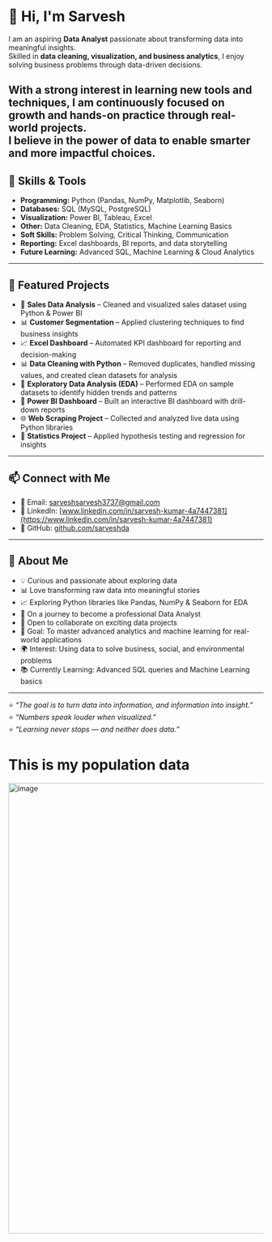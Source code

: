 # 👋 Hi, I'm Sarvesh  

I am an aspiring **Data Analyst** passionate about transforming data into meaningful insights.  
Skilled in **data cleaning, visualization, and business analytics**, I enjoy solving business problems through data-driven decisions.  

With a strong interest in learning new tools and techniques, I am continuously focused on **growth and hands-on practice** through real-world projects.  
I believe in the power of data to enable smarter and more impactful choices.  
---

## 🚀 Skills & Tools  
- **Programming:** Python (Pandas, NumPy, Matplotlib, Seaborn)  
- **Databases:** SQL (MySQL, PostgreSQL)  
- **Visualization:** Power BI, Tableau, Excel  
- **Other:** Data Cleaning, EDA, Statistics, Machine Learning Basics  
- **Soft Skills:** Problem Solving, Critical Thinking, Communication   
- **Reporting:** Excel dashboards, BI reports, and data storytelling  
- **Future Learning:** Advanced SQL, Machine Learning & Cloud Analytics  

---

## 📂 Featured Projects  
- 📝 **Sales Data Analysis** – Cleaned and visualized sales dataset using Python & Power BI  
- 📊 **Customer Segmentation** – Applied clustering techniques to find business insights  
- 📈 **Excel Dashboard** – Automated KPI dashboard for reporting and decision-making  
- 📊 **Data Cleaning with Python** – Removed duplicates, handled missing values, and created clean datasets for analysis  
- 🔎 **Exploratory Data Analysis (EDA)** – Performed EDA on sample datasets to identify hidden trends and patterns  
- 📌 **Power BI Dashboard** – Built an interactive BI dashboard with drill-down reports  
- 🌐 **Web Scraping Project** – Collected and analyzed live data using Python libraries  
- 🧮 **Statistics Project** – Applied hypothesis testing and regression for insights  

---

## 📫 Connect with Me  
- 📧 Email: sarveshsarvesh3737@gmail.com  
- 💼 LinkedIn: [www.linkedin.com/in/sarvesh-kumar-4a7447381](https://www.linkedin.com/in/sarvesh-kumar-4a7447381)  
- 🐙 GitHub: [github.com/sarveshda](https://github.com/sarveshda)  
---

## 🌟 About Me  
- 💡 Curious and passionate about exploring data  
- 📊 Love transforming raw data into meaningful stories  
- 📈 Exploring Python libraries like Pandas, NumPy & Seaborn for EDA  
- 🚀 On a journey to become a professional Data Analyst  
- 🤝 Open to collaborate on exciting data projects  
- 🎯 Goal: To master advanced analytics and machine learning for real-world applications  
- 🌍 Interest: Using data to solve business, social, and environmental problems  
- 📚 Currently Learning: Advanced SQL queries and Machine Learning basics  

--- 
⭐ *“The goal is to turn data into information, and information into insight.”*  
⭐ *“Numbers speak louder when visualized.”*  
⭐ *“Learning never stops — and neither does data.”*
# This is my population data
<img width="1514" height="891" alt="image" src="https://github.com/user-attachments/assets/9ba35731-1a9d-418a-8733-6b3d6cd99ebb" />

